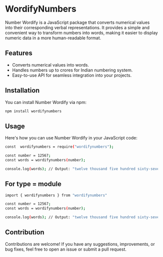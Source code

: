 # WordifyNumbers

Number Wordify is a JavaScript package that converts numerical values into their corresponding verbal representations. It provides a simple and convenient way to transform numbers into words, making it easier to display numeric data in a more human-readable format.

## Features

- Converts numerical values into words.
- Handles numbers up to crores for Indian numbering system.
- Easy-to-use API for seamless integration into your projects.

## Installation

You can install Number Wordify via npm:

```bash
npm install wordifynumbers
```
## Usage

Here's how you can use Number Wordify in your JavaScript code:
 


```bash
const  wordifynumbers = require("wordifynumbers");

const number = 12567;
const words = wordifynumbers(number);

console.log(words); // Output: "twelve thousand five hundred sixty-seven"

```


## For type = module

```bash
import { wordifynumbers } from "wordifynumbers"

const number = 12567;
const words = wordifynumbers(number);

console.log(words); // Output: "twelve thousand five hundred sixty-seven"

```

## Contribution

Contributions are welcome! If you have any suggestions, improvements, or bug fixes, feel free to open an issue or submit a pull request.

